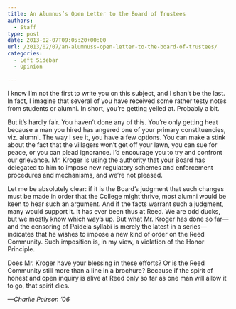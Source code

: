 ```yaml
---
title: An Alumnus’s Open Letter to the Board of Trustees
authors: 
  - Staff
type: post
date: 2013-02-07T09:05:20+00:00
url: /2013/02/07/an-alumnuss-open-letter-to-the-board-of-trustees/
categories:
  - Left Sidebar
  - Opinion

---
```

I know I&#8217;m not the first to write you on this subject, and I shan&#8217;t be the last. In fact, I imagine that several of you have received some rather testy notes from students or alumni. In short, you&#8217;re getting yelled at. Probably a bit.

But it&#8217;s hardly fair. You haven&#8217;t done any of this. You&#8217;re only getting heat because a man you hired has angered one of your primary constituencies, viz. alumni. The way I see it, you have a few options. You can make a stink about the fact that the villagers won&#8217;t get off your lawn, you can sue for peace, or you can plead ignorance. I&#8217;d encourage you to try and confront our grievance. Mr. Kroger is using the authority that your Board has delegated to him to impose new regulatory schemes and enforcement procedures and mechanisms, and we&#8217;re not pleased.

Let me be absolutely clear: if it is the Board&#8217;s judgment that such changes must be made in order that the College might thrive, most alumni would be keen to hear such an argument. And if the facts warrant such a judgment, many would support it. It has ever been thus at Reed. We are odd ducks, but we mostly know which way&#8217;s up. But what Mr. Kroger has done so far—and the censoring of Paideia syllabi is merely the latest in a series—indicates that he wishes to impose a new kind of order on the Reed Community. Such imposition is, in my view, a violation of the Honor Principle.

Does Mr. Kroger have your blessing in these efforts? Or is the Reed Community still more than a line in a brochure? Because if the spirit of honest and open inquiry is alive at Reed only so far as one man will allow it to go, that spirit dies.

_—Charlie Peirson &#8217;06_